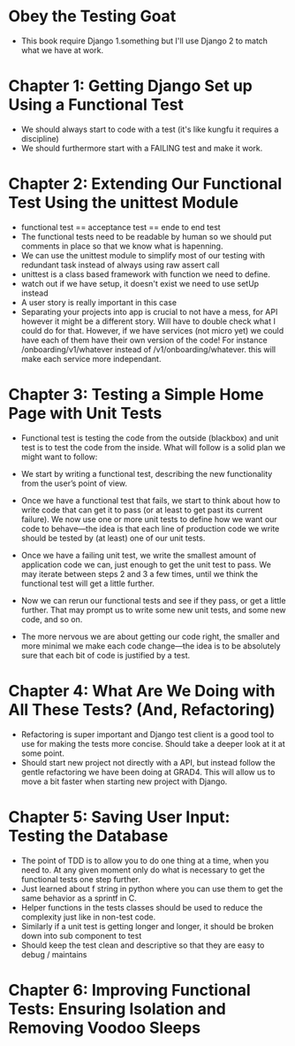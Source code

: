 # Obey the Testing Goat
- This book require Django 1.something but I'll use Django 2 to match what we have at work.

# Chapter 1: Getting Django Set up Using a Functional Test
- We should always start to code with a test (it's like kungfu it requires a discipline)
- We should furthermore start with a FAILING test and make it work.

# Chapter 2: Extending Our Functional Test Using the unittest Module
- functional test == acceptance test == ende to end test
- The functional tests need to be readable by human so we should put comments in place so that we know what is hapenning.
- We can use the unittest module to simplify most of our testing with redundant task instead of always using raw assert call
- unittest is a class based framework with function we need to define.
- watch out if we have setup, it doesn't exist we need to use setUp instead
- A user story is really important in this case
- Separating your projects into app is crucial to not have a mess, for API however it might be a different story. Will have to double check what I could do for that. However, if we have services (not micro yet) we could have each of them have their own version of the code! For instance /onboarding/v1/whatever instead of /v1/onboarding/whatever. this will make each service more independant.

# Chapter 3: Testing a Simple Home Page with Unit Tests
- Functional test is testing the code from the outside (blackbox) and unit test is to test the code from the inside. What will follow is a solid plan we might want to follow:
- We start by writing a functional test, describing the new functionality from the user’s point of view.

- Once we have a functional test that fails, we start to think about how to write code that can get it to pass (or at least to get past its current failure). We now use one or more unit tests to define how we want our code to behave—​the idea is that each line of production code we write should be tested by (at least) one of our unit tests.

- Once we have a failing unit test, we write the smallest amount of application code we can, just enough to get the unit test to pass. We may iterate between steps 2 and 3 a few times, until we think the functional test will get a little further.

- Now we can rerun our functional tests and see if they pass, or get a little further. That may prompt us to write some new unit tests, and some new code, and so on.

- The more nervous we are about getting our code right, the smaller and more minimal we make each code change—​the idea is to be absolutely sure that each bit of code is justified by a test.

# Chapter 4: What Are We Doing with All These Tests? (And, Refactoring)
- Refactoring is super important and Django test client is a good tool to use for making the tests more concise. Should take a deeper look at it at some point.
- Should start new project not directly with a API, but instead follow the gentle refactoring we have been doing at GRAD4. This will allow us to move a bit faster when starting new project with Django.

# Chapter 5: Saving User Input: Testing the Database
- The point of TDD is to allow you to do one thing at a time, when you need to. At any given moment only do what is necessary to get the functional tests one step further.
- Just learned about f string in python where you can use them to get the same behavior as a sprintf in C.
- Helper functions in the tests classes should be used to reduce the complexity just like in non-test code.
- Similarly if a unit test is getting longer and longer, it should be broken down into sub component to test
- Should keep the test clean and descriptive so that they are easy to debug / maintains

# Chapter 6: Improving Functional Tests: Ensuring Isolation and Removing Voodoo Sleeps